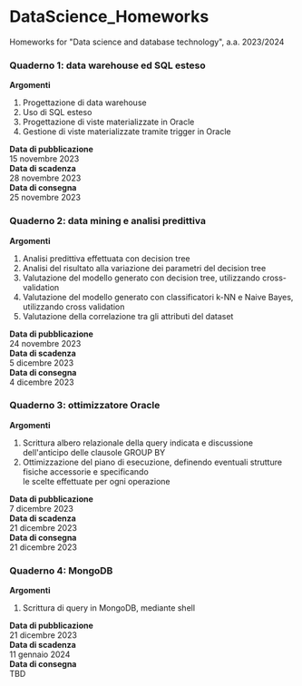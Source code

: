 # DataScience_Homeworks
Homeworks for "Data science and database technology", a.a. 2023/2024

### Quaderno 1: data warehouse ed SQL esteso  
**Argomenti**  
1. Progettazione di data warehouse  
2. Uso di SQL esteso  
3. Progettazione di viste materializzate in Oracle  
4. Gestione di viste materializzate tramite trigger in Oracle  
  
**Data di pubblicazione**  
15 novembre 2023  
**Data di scadenza**  
28 novembre 2023  
**Data di consegna**  
25 novembre 2023  

### Quaderno 2: data mining e analisi predittiva  
**Argomenti**  
1. Analisi predittiva effettuata con decision tree  
2. Analisi del risultato alla variazione dei parametri del decision tree   
3. Valutazione del modello generato con decision tree, utilizzando cross-validation   
4. Valutazione del modello generato con classificatori k-NN e Naive Bayes, utilizzando cross validation  
5. Valutazione della correlazione tra gli attributi del dataset  
  
**Data di pubblicazione**  
24 novembre 2023  
**Data di scadenza**  
5 dicembre 2023  
**Data di consegna**  
4 dicembre 2023    

### Quaderno 3: ottimizzatore Oracle
**Argomenti**  
1. Scrittura albero relazionale della query indicata e discussione dell'anticipo delle clausole GROUP BY
2. Ottimizzazione del piano di esecuzione, definendo eventuali strutture fisiche accessorie e specificando  
   le scelte effettuate per ogni operazione
  
**Data di pubblicazione**  
7 dicembre 2023  
**Data di scadenza**  
21 dicembre 2023   
**Data di consegna**  
21 dicembre 2023        

### Quaderno 4: MongoDB
**Argomenti**
1. Scrittura di query in MongoDB, mediante shell

**Data di pubblicazione**  
21 dicembre 2023  
**Data di scadenza**  
11 gennaio 2024  
**Data di consegna**  
TBD  
